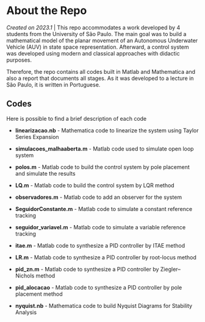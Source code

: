 # About the Repo 
*Created on 2023.1* | This repo accommodates a work developed by 4 students from the University of São Paulo. The main goal was to build a mathematical model of the planar movement of an Autonomous Underwater Vehicle (AUV) in state space representation. Afterward, a control system was developed using modern and classical approaches with didactic purposes. 

Therefore, the repo contains all codes built in Matlab and Mathematica and also a report that documents all stages. As it was developed to a lecture in São Paulo, it is written in Portuguese.

## Codes
Here is possible to find a brief description of each code 

- **linearizacao.nb** - Mathematica code to linearize the system using Taylor Series Expansion

- **simulacoes_malhaaberta.m** - Matlab code used to simulate open loop system 

- **polos.m** - Matlab code to build the control system by pole placement and simulate the results

- **LQ.m** - Matlab code to build the control system by LQR method 

- **observadores.m** - Matlab code to add an observer for the system
 
- **SeguidorConstante.m** - Matlab code to simulate a constant reference tracking 

- **seguidor_variavel.m** - Matlab code to simulate a variable reference tracking 

- **itae.m** - Matlab code to synthesize a PID controller by ITAE method 

- **LR.m** - Matlab code to synthesize a PID controller by root-locus method 

- **pid_zn.m** - Matlab code to synthesize a PID controller by Ziegler–Nichols method

- **pid_alocacao** - Matlab code to synthesize a PID controller by pole placement method

- **nyquist.nb** - Mathematica code to build Nyquist Diagrams for Stability Analysis